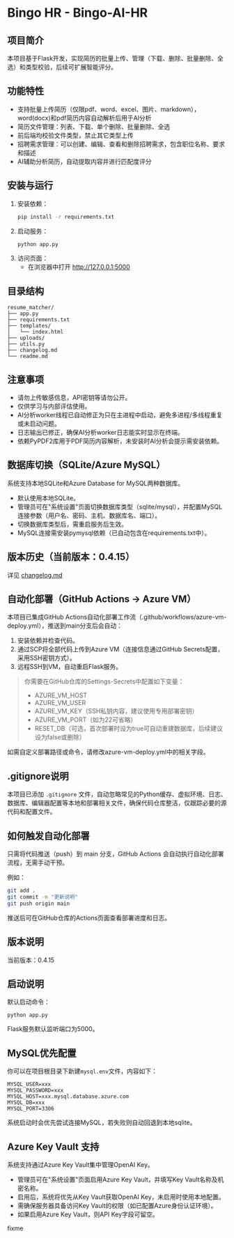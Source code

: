 # Bingo HR - Bingo-AI-HR

## 项目简介
本项目基于Flask开发，实现简历的批量上传、管理（下载、删除、批量删除、全选）和类型校验，后续可扩展智能评分。

## 功能特性
- 支持批量上传简历（仅限pdf、word、excel、图片、markdown），word(docx)和pdf简历内容自动解析后用于AI分析
- 简历文件管理：列表、下载、单个删除、批量删除、全选
- 前后端均校验文件类型，禁止其它类型上传
- 招聘需求管理：可以创建、编辑、查看和删除招聘需求，包含职位名称、要求和描述
- AI辅助分析简历，自动提取内容并进行匹配度评分

## 安装与运行
1. 安装依赖：
   ```bash
   pip install -r requirements.txt
   ```
2. 启动服务：
   ```bash
   python app.py
   ```
3. 访问页面：
   - 在浏览器中打开 http://127.0.0.1:5000

## 目录结构
```
resume_matcher/
├── app.py
├── requirements.txt
├── templates/
│   └── index.html
├── uploads/
├── utils.py
├── changelog.md
└── readme.md
```

## 注意事项
- 请勿上传敏感信息，API密钥等请勿公开。
- 仅供学习与内部评估使用。
- AI分析worker线程已自动修正为只在主进程中启动，避免多进程/多线程重复或未启动问题。
- 日志输出已修正，确保AI分析worker日志能实时显示在终端。
- 依赖PyPDF2库用于PDF简历内容解析，未安装时AI分析会提示需安装依赖。

## 数据库切换（SQLite/Azure MySQL）

系统支持本地SQLite和Azure Database for MySQL两种数据库。

- 默认使用本地SQLite。
- 管理员可在"系统设置"页面切换数据库类型（sqlite/mysql），并配置MySQL连接参数（用户名、密码、主机、数据库名、端口）。
- 切换数据库类型后，需重启服务后生效。
- MySQL连接需安装pymysql依赖（已自动包含在requirements.txt中）。

## 版本历史（当前版本：0.4.15）
详见 [changelog.md](./changelog.md)

## 自动化部署（GitHub Actions -> Azure VM）
本项目已集成GitHub Actions自动化部署工作流（.github/workflows/azure-vm-deploy.yml），推送到main分支后会自动：
1. 安装依赖并检查代码。
2. 通过SCP将全部代码上传到Azure VM（连接信息通过GitHub Secrets配置，采用SSH密钥方式）。
3. 远程SSH到VM，自动重启Flask服务。

> 你需要在GitHub仓库的Settings-Secrets中配置如下变量：
> - AZURE_VM_HOST
> - AZURE_VM_USER
> - AZURE_VM_KEY（SSH私钥内容，建议使用专用部署密钥）
> - AZURE_VM_PORT（如为22可省略）
> - RESET_DB（可选，首次部署时设为true可自动重建数据库，后续建议设为false或删除）

如需自定义部署路径或命令，请修改azure-vm-deploy.yml中的相关字段。

## .gitignore说明
本项目已添加 `.gitignore` 文件，自动忽略常见的Python缓存、虚拟环境、日志、数据库、编辑器配置等本地和部署相关文件，确保代码仓库整洁，仅跟踪必要的源代码和配置文件。

## 如何触发自动化部署
只需将代码推送（push）到 main 分支，GitHub Actions 会自动执行自动化部署流程，无需手动干预。

例如：
```bash
git add .
git commit -m "更新说明"
git push origin main
```
推送后可在GitHub仓库的Actions页面查看部署进度和日志。 

## 版本说明

当前版本：0.4.15

## 启动说明

默认启动命令：

```
python app.py
```

Flask服务默认监听端口为5000。

## MySQL优先配置

你可以在项目根目录下新建`mysql.env`文件，内容如下：

```
MYSQL_USER=xxx
MYSQL_PASSWORD=xxx
MYSQL_HOST=xxx.mysql.database.azure.com
MYSQL_DB=xxx
MYSQL_PORT=3306
```

系统启动时会优先尝试连接MySQL，若失败则自动回退到本地sqlite。

## Azure Key Vault 支持

系统支持通过Azure Key Vault集中管理OpenAI Key。
- 管理员可在"系统设置"页面启用Azure Key Vault，并填写Key Vault名称及机密名称。
- 启用后，系统将优先从Key Vault获取OpenAI Key，未启用时使用本地配置。
- 需确保服务器具备访问Key Vault的权限（如已配置Azure身份认证环境）。
- 如果启用Azure Key Vault，则API Key字段可留空。

fixme